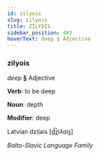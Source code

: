 ```yaml
---
id: zilyois
slug: zilyois
title: ZİLYOİS
sidebar_position: 493
hoverText: deep § Adjective
---
```


### zilyois

*deep* **§** Adjective

**Verb**: to be deep

**Noun**: depth

**Modifier**: deep

Latvian dziļais [d̪͡z̪iʎɑis̪]

*Balto-Slavic Language Family*